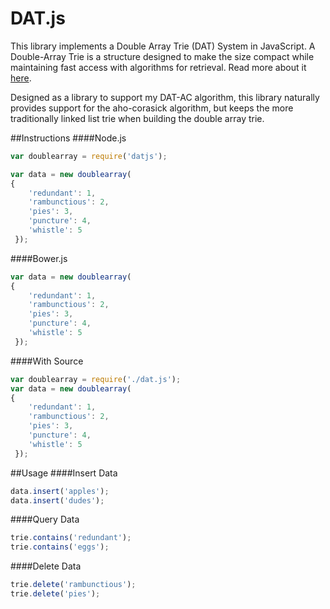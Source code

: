 # DAT.js

This library implements a Double Array Trie (DAT) System in JavaScript. A Double-Array Trie is a structure designed to make the size compact while maintaining fast access with algorithms for retrieval. Read more about it [here](http://ieeexplore.ieee.org/document/31365/).

Designed as a library to support my DAT-AC algorithm, this library naturally provides support for the aho-corasick algorithm, but keeps the more traditionally linked list trie when building the double array trie. 

##Instructions
####Node.js
```javascript
var doublearray = require('datjs');

var data = new doublearray(
{
    'redundant': 1,
    'rambunctious': 2,
    'pies': 3,
    'puncture': 4,
    'whistle': 5
 });
```
####Bower.js
```javascript
var data = new doublearray(
{
    'redundant': 1,
    'rambunctious': 2,
    'pies': 3,
    'puncture': 4,
    'whistle': 5
 });
```
####With Source
```javascript
var doublearray = require('./dat.js');
var data = new doublearray(
{
    'redundant': 1,
    'rambunctious': 2,
    'pies': 3,
    'puncture': 4,
    'whistle': 5
 });
```
##Usage
####Insert Data
```javascript
data.insert('apples');
data.insert('dudes');
```
####Query Data
```javascript
trie.contains('redundant');
trie.contains('eggs');
```
####Delete Data
```javascript
trie.delete('rambunctious');
trie.delete('pies');
```
